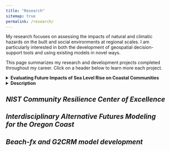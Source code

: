```yaml
---
title: "Research"
sitemap: true
permalink: /research/
---
```


My research focuses on assessing the impacts of natural and climatic hazards on the built and social environments at regional scales. I am particularly interested in both the development of geospatial decision-support tools and using existing models in novel ways. 

This page summarizes my research and development projects completed throughout my career. Click on a header below to learn more each project. 


<!-- Hurricane Overland Hazards and the Built Environment
------
This work focuses on ___ 

 -->


<details>
<summary> <b>Evaluating Future Impacts of Sea Level Rise on Coastal Communities </b> </summary>

<i> Summary: </i> <br>
I completed this work during my time as a National Research Council Postdoctoral Fellow at NIST. The objective of this work was to develop decision-support tools to help communities become more resilient to chronic hazards that are associated with a changing climate. In particular, I focused on flooding due to sea level rise (SLR) and high tides, and considered the resulting impacts on buildings, electric power, and transportation networks. On top of this, I developed an agent-based model to simulate how households may respond to the future impacts of SLR. Reinforcement learning was used to characterize agent behavior. This allows agents to learn for themselves how to respond to changes in their envirnment. <br><br>

<i> Figures from this work: </i> <br>
<img src="../images/research/fig6-exposure.png"><br>
<figcaption>Building exposure in 2100 quantified as number of days per year exposed. Three different sea level rise scenarios (low, intermediate, and high) are shown.</figcaption><br>

<img src="../images/research/fig1-flowchart.png"><br>
<figcaption>Framework for developing and agent-based model of household adaptation to the future impacts of SLR. Reinforcement learning is used to characterize agent behavior.</figcaption><br>

<br>

<i>Research products originating from this project</i>: <br>
Two manuscripts (<a href="https://doi.org/10.1016/j.ijdrr.2025.105649">1</a>, <a href="https://doi.org/10.1016/j.ijdrr.2025.105742">2</a>), one Jupyter notebook (<a href="https://doi.org/10.5281/zenodo.11402964">1</a>), and one geospatial agent-based model (<a href="https://doi.org/10.5281/zenodo.15120768">1</a>). <br><br>

<i> Funding</i>: <br>
Two years of salary plus travel assistance through the <a href="https://www.nationalacademies.org/our-work/rap/nrc-research-associateship-programs" >National Research Council Postdoctoral Fellowship program.</a> <br><br>

</details>


<details>
    <summary> <b> Description </b> </summary>
    <i> More Coming Soon <i>
</details>

NIST Community Resilience Center of Excellence 
------

Interdisciplinary Alternative Futures Modeling for the Oregon Coast 
------

Beach-fx and G2CRM model development 
------
